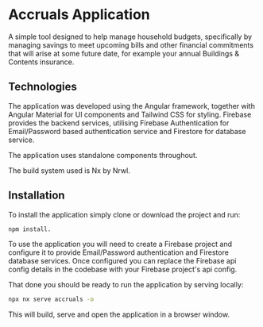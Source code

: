 # Accruals Application

A simple tool designed to help manage household budgets, specifically by managing savings to meet upcoming bills and other financial commitments that will arise at some future date, for example your annual Buildings & Contents insurance.

## Technologies

The application was developed using the Angular framework, together with Angular Material for UI components and Tailwind CSS for styling. Firebase provides the backend services, utilising Firebase Authentication for Email/Password based authentication service and Firestore for database service.

The application uses standalone components throughout.

The build system used is Nx by Nrwl.

## Installation

To install the application simply clone or download the project and run:

```bash
npm install.
```

To use the application you will need to create a Firebase project and configure it to provide Email/Password authentication and Firestore database services. Once configured you can replace the Firebase api config details in the codebase with your Firebase project's api config.

That done you should be ready to run the application by serving locally:

```bash
npx nx serve accruals -o
```

This will build, serve and open the application in a browser window.
